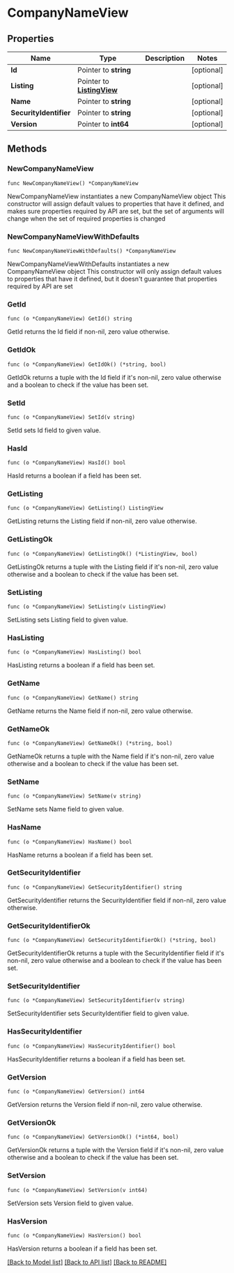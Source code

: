 # CompanyNameView

## Properties

Name | Type | Description | Notes
------------ | ------------- | ------------- | -------------
**Id** | Pointer to **string** |  | [optional] 
**Listing** | Pointer to [**ListingView**](ListingView.md) |  | [optional] 
**Name** | Pointer to **string** |  | [optional] 
**SecurityIdentifier** | Pointer to **string** |  | [optional] 
**Version** | Pointer to **int64** |  | [optional] 

## Methods

### NewCompanyNameView

`func NewCompanyNameView() *CompanyNameView`

NewCompanyNameView instantiates a new CompanyNameView object
This constructor will assign default values to properties that have it defined,
and makes sure properties required by API are set, but the set of arguments
will change when the set of required properties is changed

### NewCompanyNameViewWithDefaults

`func NewCompanyNameViewWithDefaults() *CompanyNameView`

NewCompanyNameViewWithDefaults instantiates a new CompanyNameView object
This constructor will only assign default values to properties that have it defined,
but it doesn't guarantee that properties required by API are set

### GetId

`func (o *CompanyNameView) GetId() string`

GetId returns the Id field if non-nil, zero value otherwise.

### GetIdOk

`func (o *CompanyNameView) GetIdOk() (*string, bool)`

GetIdOk returns a tuple with the Id field if it's non-nil, zero value otherwise
and a boolean to check if the value has been set.

### SetId

`func (o *CompanyNameView) SetId(v string)`

SetId sets Id field to given value.

### HasId

`func (o *CompanyNameView) HasId() bool`

HasId returns a boolean if a field has been set.

### GetListing

`func (o *CompanyNameView) GetListing() ListingView`

GetListing returns the Listing field if non-nil, zero value otherwise.

### GetListingOk

`func (o *CompanyNameView) GetListingOk() (*ListingView, bool)`

GetListingOk returns a tuple with the Listing field if it's non-nil, zero value otherwise
and a boolean to check if the value has been set.

### SetListing

`func (o *CompanyNameView) SetListing(v ListingView)`

SetListing sets Listing field to given value.

### HasListing

`func (o *CompanyNameView) HasListing() bool`

HasListing returns a boolean if a field has been set.

### GetName

`func (o *CompanyNameView) GetName() string`

GetName returns the Name field if non-nil, zero value otherwise.

### GetNameOk

`func (o *CompanyNameView) GetNameOk() (*string, bool)`

GetNameOk returns a tuple with the Name field if it's non-nil, zero value otherwise
and a boolean to check if the value has been set.

### SetName

`func (o *CompanyNameView) SetName(v string)`

SetName sets Name field to given value.

### HasName

`func (o *CompanyNameView) HasName() bool`

HasName returns a boolean if a field has been set.

### GetSecurityIdentifier

`func (o *CompanyNameView) GetSecurityIdentifier() string`

GetSecurityIdentifier returns the SecurityIdentifier field if non-nil, zero value otherwise.

### GetSecurityIdentifierOk

`func (o *CompanyNameView) GetSecurityIdentifierOk() (*string, bool)`

GetSecurityIdentifierOk returns a tuple with the SecurityIdentifier field if it's non-nil, zero value otherwise
and a boolean to check if the value has been set.

### SetSecurityIdentifier

`func (o *CompanyNameView) SetSecurityIdentifier(v string)`

SetSecurityIdentifier sets SecurityIdentifier field to given value.

### HasSecurityIdentifier

`func (o *CompanyNameView) HasSecurityIdentifier() bool`

HasSecurityIdentifier returns a boolean if a field has been set.

### GetVersion

`func (o *CompanyNameView) GetVersion() int64`

GetVersion returns the Version field if non-nil, zero value otherwise.

### GetVersionOk

`func (o *CompanyNameView) GetVersionOk() (*int64, bool)`

GetVersionOk returns a tuple with the Version field if it's non-nil, zero value otherwise
and a boolean to check if the value has been set.

### SetVersion

`func (o *CompanyNameView) SetVersion(v int64)`

SetVersion sets Version field to given value.

### HasVersion

`func (o *CompanyNameView) HasVersion() bool`

HasVersion returns a boolean if a field has been set.


[[Back to Model list]](../README.md#documentation-for-models) [[Back to API list]](../README.md#documentation-for-api-endpoints) [[Back to README]](../README.md)


